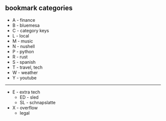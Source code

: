 ## bookmark categories

* A - finance
* B - bluemesa
* C - category keys
* L - local
* M - music
* N - nushell
* P - python
* R - rust
* S - spanish
* T - travel, tech
* W - weather
* Y - youtube

---

* E - extra tech
  * ED - sled
  * SL - schnapslatte
* X - overflow
  * legal
